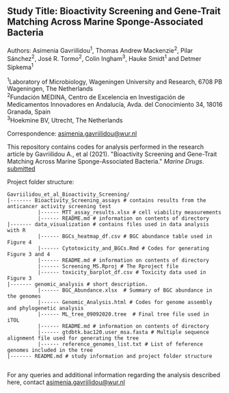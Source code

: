 Study Title: Bioactivity Screening and Gene-Trait Matching Across Marine Sponge-Associated Bacteria
-------------------------------------------------------------------------------------------------------
Authors: Asimenia Gavriilidou<sup>1</sup>, Thomas Andrew Mackenzie<sup>2</sup>, Pilar Sánchez<sup>2</sup>, José R. Tormo<sup>2</sup>, Colin Ingham<sup>3</sup>, Hauke Smidt<sup>1</sup> and Detmer Sipkema<sup>1</sup>

<sup>1</sup>Laboratory of Microbiology, Wageningen University and Research, 6708 PB Wageningen, The Netherlands<br />
<sup>2</sup>Fundación MEDINA, Centro de Excelencia en Investigación de Medicamentos Innovadores en Andalucía, Avda. del Conocimiento 34, 18016 Granada, Spain<br />
<sup>3</sup>Hoekmine BV, Utrecht, The Netherlands<br />

Correspondence: asimenia.gavriilidou@wur.nl     


This repository contains codes for analysis performed in the research article by Gavriilidou A., et al (2021). "Bioactivity Screening and Gene-Trait Matching Across Marine Sponge-Associated Bacteria." *Marine Drugs*. [submitted]()

Project folder structure:

 ```
 Gavriilidou_et_al_Bioactivity_Screening/
|------- Bioactivity_Screening_assays # contains results from the anticancer activity screening test
           |------ MTT_assay_results.xlsx # cell viability measurements
           |------ README.md # information on contents of directory
|------- data_visualization # contains files used in data analysis with R
           |------ BGCs_heatmap_df.csv # BGC abundance table used in Figure 4
           |------ Cytotoxicity_and_BGCs.Rmd # Codes for generating Figure 3 and 4
           |------ README.md # information on contents of directory
           |------ Screening_MS.Rproj # The Rproject file
           |------ toxicity_barplot_df.csv # Toxicity data used in Figure 3
|------- genomic_analysis # short description.  
           |------ BGC_Abundance.xlsx  # Summary of BGC abundance in the genomes
           |------ Genomic_Analysis.html # Codes for genome assembly and phylogenetic analysis
           |------ ML_tree_09092020.tree  # Final tree file used in iTOL
           |------ README.md # information on contents of directory
           |------ gtdbtk.bac120.user_msa.fasta # Multiple sequence alignment file used for generating the tree
           |------ reference_genomes_list.txt # List of feference genomes included in the tree
|------- README.md # study information and project folder structure
          
```

For any queries and additional information regarding the analysis described here, contact asimenia.gavriilidou@wur.nl  



